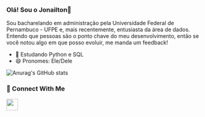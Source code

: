 ### Olá! Sou o Jonailton👋

Sou bacharelando em administração pela Universidade Federal de Pernambuco - UFPE e, mais recentemente, entusiasta da área de dados. Entendo que pessoas são o ponto chave do meu desenvolvimento, então se você notou algo em que posso evoluir, me manda um feedback!

- 🌱 Estudando Python e SQL
- 😄 Pronomes: Ele/Dele


![Anurag's GitHub stats](https://github-readme-stats.vercel.app/api?username=JonailtonPPereira&show_icons=true&theme=radical)

### 👥 Connect With Me

<a href="https://www.linkedin.com/in/jonailton-pereira/" target="_blank"><img src="https://img.shields.io/badge/linkedin-%230077B5.svg?style=for-the-badge&logo=linkedin&logoColor=white" style="margin-bottom: 4px;" height="30px" target="_blank"></a>
